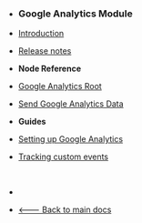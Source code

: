 -   <h3>Google Analytics Module</h3>

-   [Introduction](modules/google-analytics/)
-   [Release notes](modules/google-analytics/release-notes.md)
    <br>

-   **Node Reference**
-   [Google Analytics Root](modules/google-analytics/nodes/google-analytics-root/)
-   [Send Google Analytics Data](modules/google-analytics/nodes/send-google-analytics-data/)
    <br/>

-   **Guides**
-   [Setting up Google Analytics](modules/google-analytics/guides/setting-up-google-analytics/)
-   [Tracking custom events](modules/google-analytics/guides/tracking-custom-events/)
    <!-- -   [User Consent with Cookies](modules/google-analytics/guides/user-consent-with-cookies/) -->

    <br/>

-   &nbsp;
-   [🡐 Back to main docs](/modules/modules)
